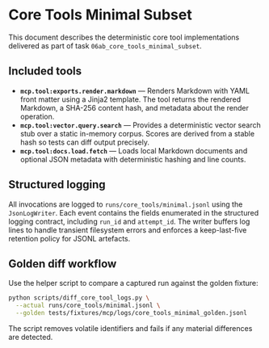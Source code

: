# Core Tools Minimal Subset

This document describes the deterministic core tool implementations delivered as
part of task `06ab_core_tools_minimal_subset`.

## Included tools

- **`mcp.tool:exports.render.markdown`** — Renders Markdown with YAML front
  matter using a Jinja2 template. The tool returns the rendered Markdown, a
  SHA-256 content hash, and metadata about the render operation.
- **`mcp.tool:vector.query.search`** — Provides a deterministic vector search
  stub over a static in-memory corpus. Scores are derived from a stable hash so
  tests can diff output precisely.
- **`mcp.tool:docs.load.fetch`** — Loads local Markdown documents and optional
  JSON metadata with deterministic hashing and line counts.

## Structured logging

All invocations are logged to `runs/core_tools/minimal.jsonl` using the
`JsonLogWriter`. Each event contains the fields enumerated in the structured
logging contract, including `run_id` and `attempt_id`. The writer buffers log
lines to handle transient filesystem errors and enforces a keep-last-five
retention policy for JSONL artefacts.

## Golden diff workflow

Use the helper script to compare a captured run against the golden fixture:

```bash
python scripts/diff_core_tool_logs.py \
  --actual runs/core_tools/minimal.jsonl \
  --golden tests/fixtures/mcp/logs/core_tools_minimal_golden.jsonl
```

The script removes volatile identifiers and fails if any material differences
are detected.
